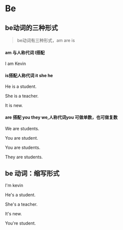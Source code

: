 # Be

## be动词的三种形式

> be动词有三种形式，am are is

#### am 与人称代词 I搭配

I am Kevin

#### is搭配人称代词 it she he

He is a student.

She is  a teacher.

It is new.

#### are 搭配 you they we,人称代词you 可做单数，也可做复数

We are students.

You are student.

You are students.

They are students.

## be 动词：缩写形式

I'm kevin

He's a student.

She's a teacher.

It's new.

You're student.

